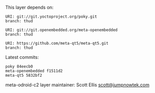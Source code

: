 This layer depends on:

    URI: git://git.yoctoproject.org/poky.git
    branch: thud

    URI: git://git.openembedded.org/meta-openembedded
    branch: thud

    URI: https://github.com/meta-qt5/meta-qt5.git
    branch: thud

Latest commits:

    poky 84eecb0
    meta-openembedded f1511d2
    meta-qt5 5832bf2

meta-odroid-c2 layer maintainer: Scott Ellis <scott@jumpnowtek.com>
